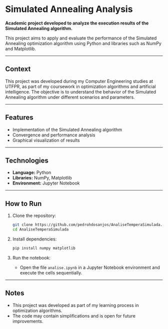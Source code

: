 # Simulated Annealing Analysis

**Academic project developed to analyze the execution results of the Simulated Annealing algorithm.**

This project aims to apply and evaluate the performance of the Simulated Annealing optimization algorithm using Python and libraries such as NumPy and Matplotlib.

---

## Context

This project was developed during my Computer Engineering studies at UTFPR, as part of my coursework in optimization algorithms and artificial intelligence. The objective is to understand the behavior of the Simulated Annealing algorithm under different scenarios and parameters.

---

## Features

- Implementation of the Simulated Annealing algorithm
- Convergence and performance analysis
- Graphical visualization of results

---

##  Technologies

- **Language:** Python
- **Libraries:** NumPy, Matplotlib
- **Environment:** Jupyter Notebook

---

## How to Run

1. Clone the repository:
   ```bash
   git clone https://github.com/pedrohdosanjos/AnaliseTemperaSimulada.git
   cd AnaliseTemperaSimulada
   ```

2. Install dependencies:
   ```bash
   pip install numpy matplotlib
   ```

3. Run the notebook:
   - Open the file `analise.ipynb` in a Jupyter Notebook environment and execute the cells sequentially.

---

## Notes

- This project was developed as part of my learning process in optimization algorithms.
- The code may contain simplifications and is open for future improvements.
